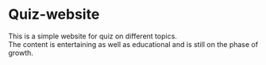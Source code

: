 # Quiz-website
This is a simple website for quiz on different topics.<br>
The content is entertaining as well as educational and is still on the phase of growth.
